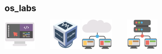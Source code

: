 # os_labs
<h4>
  <div align="center">
    <a href="https://github.com/ZadireyEvgeny/os_labs/tree/main/os_labs/os_lab" ><img src="https://github.com/ZadireyEvgeny/ZadireyEvgeny/blob/main/iconfinder-websitebuilder-4263525_117861.svg" width="100" height="100" style="float:left" /></a>
    <a href="https://github.com/ZadireyEvgeny/os_labs/tree/main/os_labs/os_lab2" ><img src="https://github.com/ZadireyEvgeny/ZadireyEvgeny/blob/main/icons8-virtualbox-144.svg" width="100" height="100"/></a>
    <a href="#" ><img src="https://github.com/ZadireyEvgeny/ZadireyEvgeny/blob/main/iconfinder-sharedcloudwebhosting-4263534_117841.svg"  width="100" height="100"/></a>
    <a href="#" ><img src="https://github.com/ZadireyEvgeny/ZadireyEvgeny/blob/main/iconfinder-vpswebhosting-4263526_117850.svg"  width="100" height="100" style="float:right" /></a>
  </div>
</h4>
